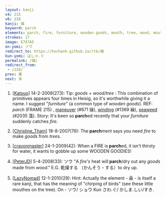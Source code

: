 ```yaml
---
layout: kanji
v4: 215
v6: 228
kanji: 燥
keyword: parch
elements: parch, fire, furniture, wooden goods, mouth, tree, wood, mouth3
strokes: 17
image: E787A5
on-yomi: ソウ
redirect_to: https://hochanh.github.io/rtk/燥
kun-yomi: はしゃ.ぐ
permalink: /燥/
redirect_from:
 - /228/
prev: 案
next: 未
---
```


1) [<a href="http://kanji.koohii.com/profile/Katsuo">Katsuo</a>] 14-2-2008(273): Tip: <em>goods</em> + <em>wood/tree</em> : This combination of primitives appears four times in Heisig, so it&#039;s worthwhile giving it a name. I suggest &quot;<em>furniture</em>&quot; (a common type of <em>wooden goods</em>). REF: <em>parch</em> (FRAME 215) , <a href="../v4/671.html">maneuver</a> (#671 操), <a href="../v4/1369.html">winding</a> (#1369 繰), <a href="../v4/2035.html">seaweed</a> (#2035 藻). Story: It&#039;s been so<strong> parch</strong>ed recently that your <em>furniture</em> suddenly catches <em>fire</em>.

2) [<a href="http://kanji.koohii.com/profile/Christine_Tham">Christine_Tham</a>] 18-8-2007(76): The<strong> parch</strong>ment says you need <em>fire</em> to make <em>good</em>s from <em>tree</em>s.

3) [<a href="http://kanji.koohii.com/profile/crayonmaster">crayonmaster</a>] 24-1-2009(42): When a FIRE is<strong> parch</strong>ed, it isn&#039;t thirsty for water, it wants to gobble up some WOODEN GOODIES!

4) [<a href="http://kanji.koohii.com/profile/PeterJD">PeterJD</a>] 5-4-2008(33): ソウ &quot;A <em>fire&#039;s</em> heat will<strong> parch</strong>/dry out any <em>goods</em> made from <em>wood</em>.&quot; E.G. 乾燥する （かんそう・する）to dry up.

5) [<a href="http://kanji.koohii.com/profile/LazyNomad">LazyNomad</a>] 12-1-2010(29): Hint: Actually the element - 喿 - is itself a rare kanji, that has the meaning of &quot;chirping of birds&quot; (see these little mouthes on the tree). On - ソウ/ ショウ Kun さわ.ぐ/ かしま.しい/すき.


